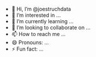 - 👋 Hi, I’m @joestruchdata
- 👀 I’m interested in ...
- 🌱 I’m currently learning ...
- 💞️ I’m looking to collaborate on ...
- 📫 How to reach me ...
- 😄 Pronouns: ...
- ⚡ Fun fact: ...

<!---
joestruchdata/joestruchdata is a ✨ special ✨ repository because its `README.md` (this file) appears on your GitHub profile.
You can click the Preview link to take a look at your changes.
--->
